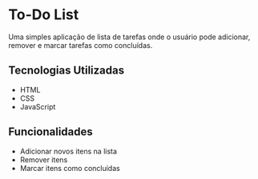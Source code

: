 # To-Do List

Uma simples aplicação de lista de tarefas onde o usuário pode adicionar, remover e marcar tarefas como concluídas.

## Tecnologias Utilizadas

- HTML
- CSS
- JavaScript

## Funcionalidades

- Adicionar novos itens na lista
- Remover itens
- Marcar itens como concluídas


